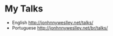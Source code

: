 # My Talks

* English  http://jonhnnyweslley.net/talks/
* Portuguese  http://jonhnnyweslley.net/br/talks/
